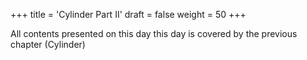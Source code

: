 +++
title = 'Cylinder Part II'
draft = false
weight = 50
+++

All contents presented on this day this day is covered by the previous chapter (Cylinder)
